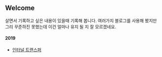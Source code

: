 ## Welcome
살면서 기록하고 싶은 내용이 있을때 기록해 봅니다. 여러가지 블로그를 사용해 봤지만 그리 꾸준하진 못했는데 이건 얼마나 유지 될 지 잘 모르겠네요. 

#### 2019
- [인터널 트랜스퍼](/2019/04/init)